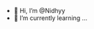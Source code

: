 - 👋 Hi, I’m @Nidhyy
- 🌱 I’m currently learning ...
<!---
Nidhyy/Nidhyy is a ✨ special ✨ repository because its `README.md` (this file) appears on your GitHub profile.
You can click the Preview link to take a look at your changes.
--->
